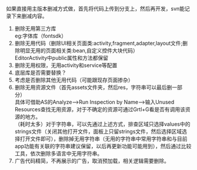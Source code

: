 如果直接用主版本删减方式做，首先将代码上传到分支上，然后再开发，svn能记录下来删减内容。<br>
1. 删除无用第三方库<br>
   eg:字体库（fontsdk）<br>
2. 删除无用代码（删除UI相关页面类:activity,fragment,adapter,layout文件;删除明显无用的页面相关类:bean,自定义控件大块代码）<br>
   EditorActivity中public属性和方法都保留<br>
3. 删除无用权限，无用activity和service等配置<br>
4. 底层库是否需要替换？<br>
5. 考虑是否删除其他无用代码（可能跟现存页面掺杂）<br>
6. 删除无用资源文件（首先assets文件夹，然后res，字符串可以最后删一部分）<br>
   具体可借助AS的Analyze-->Run Inspection by Name-->输入Unused Resources查找无用资源，对于不确定的资源可通过Grtl+G看是否有调用该资源的地方。<br>
  （耗时太多）对于字符串，可以先通过上述方式，排查区域只选择values中的strings文件（关闭其他打开文件，面板上只留strings文件，然后选择区域选择打开文件即可），删除掉无用字符串（无用的字符串中常用字符串和与目前app功能有关联的字符串建议保留，以后再更新功能可能用到），然后通过比较工具，依次删除多语言中无用字符串。<br>
7. 广告代码精简，不再展示的广告，取消预加载，相关逻辑需要删除。<br>